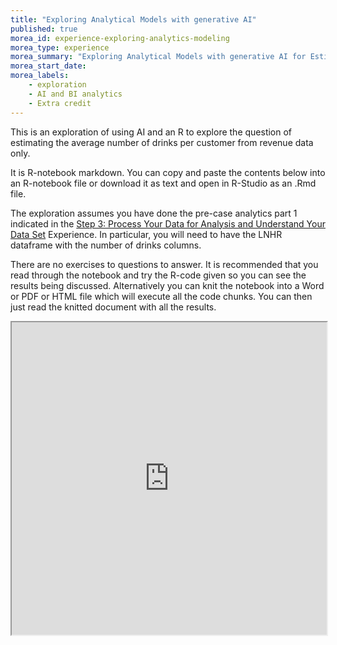 ```yaml
---
title: "Exploring Analytical Models with generative AI"
published: true
morea_id: experience-exploring-analytics-modeling
morea_type: experience
morea_summary: "Exploring Analytical Models with generative AI for Estimating the Average Number of Drinks per Customer"
morea_start_date: 
morea_labels:
    - exploration
    - AI and BI analytics
    - Extra credit
---
```

This is an exploration of using AI and an R to explore the question of estimating the average number of drinks per customer from revenue data only.

It is R-notebook markdown. You can copy and paste the contents below into an R-notebook file or download it as text and open in R-Studio as an .Rmd file. 

The exploration assumes you have done the pre-case analytics part 1 indicated in the [Step 3: Process Your Data for Analysis  and Understand Your Data Set](experience-LNHR-step3.html) Experience. In particular, you will need to have the LNHR dataframe with the number of drinks columns.

There are no exercises to questions to answer. It is recommended that you read through the notebook and try the R-code given so you can see the results being discussed. Alternatively you can knit the notebook into a Word or PDF or HTML file which will execute all the code chunks. You can then just read the knitted document with all the results. 

<iframe style="width: 100%; height: 500px;" src="https://docs.google.com/document/d/1iwJ3ZQALck4lV3mC4R9wPJN7PwOyPcRypUqv5xKPURg/edit?usp=drive_link">
